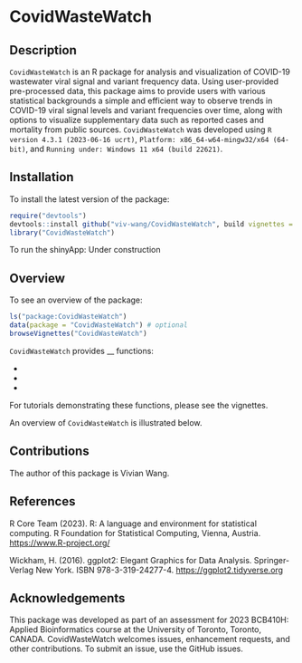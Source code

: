 
<!-- README.md is generated from README.Rmd. Please edit that file -->

# CovidWasteWatch

<!-- badges: start -->
<!-- badges: end -->

## Description

`CovidWasteWatch` is an R package for analysis and visualization of
COVID-19 wastewater viral signal and variant frequency data. Using
user-provided pre-processed data, this package aims to provide users
with various statistical backgrounds a simple and efficient way to
observe trends in COVID-19 viral signal levels and variant frequencies
over time, along with options to visualize supplementary data such as
reported cases and mortality from public sources. `CovidWasteWatch` was
developed using `R version 4.3.1 (2023-06-16 ucrt)`,
`Platform: x86_64-w64-mingw32/x64 (64-bit)`, and
`Running under: Windows 11 x64 (build 22621)`.

## Installation

To install the latest version of the package:

``` r
require("devtools")
devtools::install github("viv-wang/CovidWasteWatch", build vignettes = TRUE)
library("CovidWasteWatch")
```

To run the shinyApp: Under construction

## Overview

To see an overview of the package:

``` r
ls("package:CovidWasteWatch")
data(package = "CovidWasteWatch") # optional
browseVignettes("CovidWasteWatch") 
```

`CovidWasteWatch` provides \_\_ functions:

- 
- 
- 

For tutorials demonstrating these functions, please see the vignettes.

An overview of `CovidWasteWatch` is illustrated below.

## Contributions

The author of this package is Vivian Wang.

## References

R Core Team (2023). R: A language and environment for statistical
computing. R Foundation for Statistical Computing, Vienna, Austria.
<https://www.R-project.org/>

Wickham, H. (2016). ggplot2: Elegant Graphics for Data Analysis.
Springer-Verlag New York. ISBN 978-3-319-24277-4.
<https://ggplot2.tidyverse.org>

## Acknowledgements

This package was developed as part of an assessment for 2023 BCB410H:
Applied Bioinformatics course at the University of Toronto, Toronto,
CANADA. CovidWasteWatch welcomes issues, enhancement requests, and other
contributions. To submit an issue, use the GitHub issues.
